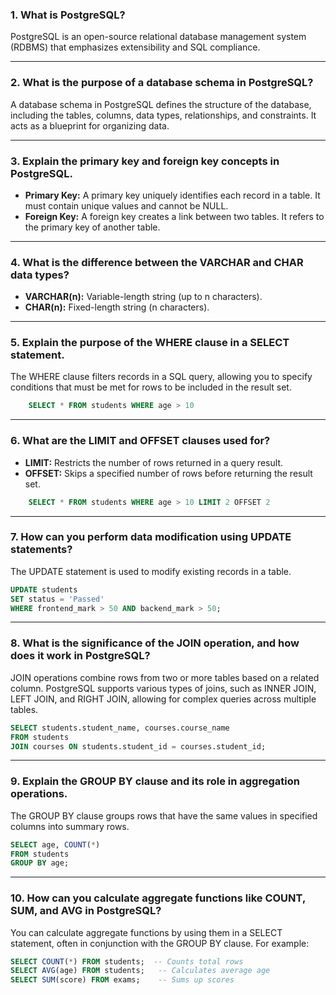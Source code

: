 ### 1. What is PostgreSQL?
PostgreSQL is an open-source relational database management system (RDBMS) that emphasizes extensibility and SQL compliance.

---

### 2. What is the purpose of a database schema in PostgreSQL?
A database schema in PostgreSQL defines the structure of the database, including the tables, columns, data types, relationships, and constraints. It acts as a blueprint for organizing data.

---

### 3. Explain the primary key and foreign key concepts in PostgreSQL.

- **Primary Key:** A primary key uniquely identifies each record in a table. It must contain unique values and cannot be NULL.
- **Foreign Key:** A foreign key creates a link between two tables. It refers to the primary key of another table.
---

### 4. What is the difference between the VARCHAR and CHAR data types?

- **VARCHAR(n):** Variable-length string (up to n characters).
- **CHAR(n):** Fixed-length string (n characters).
---

### 5. Explain the purpose of the WHERE clause in a SELECT statement.
The WHERE clause filters records in a SQL query, allowing you to specify conditions that must be met for rows to be included in the result set.

```sql
    SELECT * FROM students WHERE age > 10
```
---

### 6. What are the LIMIT and OFFSET clauses used for?

- **LIMIT:** Restricts the number of rows returned in a query result.
- **OFFSET:** Skips a specified number of rows before returning the result set.
```sql
    SELECT * FROM students WHERE age > 10 LIMIT 2 OFFSET 2 
```
---

### 7. How can you perform data modification using UPDATE statements?
The UPDATE statement is used to modify existing records in a table.

```sql
UPDATE students
SET status = 'Passed'
WHERE frontend_mark > 50 AND backend_mark > 50;
```

---

### 8. What is the significance of the JOIN operation, and how does it work in PostgreSQL?
JOIN operations combine rows from two or more tables based on a related column. PostgreSQL supports various types of joins, such as INNER JOIN, LEFT JOIN, and RIGHT JOIN, allowing for complex queries across multiple tables.

```sql
SELECT students.student_name, courses.course_name
FROM students
JOIN courses ON students.student_id = courses.student_id;
```

---

### 9. Explain the GROUP BY clause and its role in aggregation operations.
The GROUP BY clause groups rows that have the same values in specified columns into summary rows.
```sql
SELECT age, COUNT(*) 
FROM students 
GROUP BY age;  
```
---

### 10. How can you calculate aggregate functions like COUNT, SUM, and AVG in PostgreSQL?
You can calculate aggregate functions by using them in a SELECT statement, often in conjunction with the GROUP BY clause. For example:
```sql
SELECT COUNT(*) FROM students;  -- Counts total rows
SELECT AVG(age) FROM students;   -- Calculates average age
SELECT SUM(score) FROM exams;    -- Sums up scores
``` 
